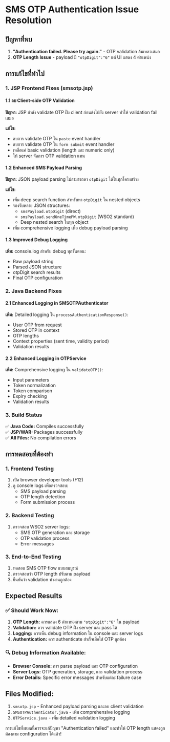 # SMS OTP Authentication Issue Resolution

## ปัญหาที่พบ
1. **"Authentication failed. Please try again."** - OTP validation ล้มเหลวเสมอ
2. **OTP Length Issue** - payload มี `"otpDigit":"6"` แต่ UI แสดง 4 ตำแหน่ง

## การแก้ไขที่ทำไป

### 1. JSP Frontend Fixes (smsotp.jsp)

#### 1.1 ลบ Client-side OTP Validation
**ปัญหา:** JSP กำลัง validate OTP ฝั่ง client ก่อนส่งไปยัง server ทำให้ validation fail เสมอ

**แก้ไข:**
- ลบการ validate OTP ใน `paste` event handler
- ลบการ validate OTP ใน `form submit` event handler
- เหลือแค่ basic validation (length และ numeric only)
- ให้ server จัดการ OTP validation แทน

#### 1.2 Enhanced SMS Payload Parsing
**ปัญหา:** JSON payload parsing ไม่สามารถหา `otpDigit` ได้ในทุกโครงสร้าง

**แก้ไข:**
- เพิ่ม deep search function สำหรับหา `otpDigit` ใน nested objects
- รองรับหลาย JSON structures:
  - `smsPayload.otpDigit` (direct)
  - `smsPayload.sendOneTimePW.otpDigit` (WSO2 standard)
  - Deep nested search ในทุก object
- เพิ่ม comprehensive logging เพื่อ debug payload parsing

#### 1.3 Improved Debug Logging
**เพิ่ม:** console.log สำหรับ debug ทุกขั้นตอน:
- Raw payload string
- Parsed JSON structure
- otpDigit search results
- Final OTP configuration

### 2. Java Backend Fixes

#### 2.1 Enhanced Logging in SMSOTPAuthenticator
**เพิ่ม:** Detailed logging ใน `processAuthenticationResponse()`:
- User OTP from request
- Stored OTP in context
- OTP lengths
- Context properties (sent time, validity period)
- Validation results

#### 2.2 Enhanced Logging in OTPService
**เพิ่ม:** Comprehensive logging ใน `validateOTP()`:
- Input parameters
- Token normalization
- Token comparison
- Expiry checking
- Validation results

### 3. Build Status
✅ **Java Code:** Compiles successfully  
✅ **JSP/WAR:** Packages successfully  
✅ **All Files:** No compilation errors

## การทดสอบที่ต้องทำ

### 1. Frontend Testing
1. เปิด browser developer tools (F12)
2. ดู console logs เพื่อตรวจสอบ:
   - SMS payload parsing
   - OTP length detection
   - Form submission process

### 2. Backend Testing
1. ตรวจสอบ WSO2 server logs:
   - SMS OTP generation และ storage
   - OTP validation process
   - Error messages

### 3. End-to-End Testing
1. ทดสอบ SMS OTP flow แบบสมบูรณ์
2. ตรวจสอบว่า OTP length ปรับตาม payload
3. ยืนยันว่า validation ทำงานถูกต้อง

## Expected Results

### ✅ Should Work Now:
1. **OTP Length:** ควรแสดง 6 ตำแหน่งตาม `"otpDigit":"6"` ใน payload
2. **Validation:** ควร validate OTP ฝั่ง server และ pass ได้
3. **Logging:** ควรเห็น debug information ใน console และ server logs
4. **Authentication:** ควร authenticate สำเร็จเมื่อใส่ OTP ถูกต้อง

### 🔍 Debug Information Available:
- **Browser Console:** การ parse payload และ OTP configuration
- **Server Logs:** OTP generation, storage, และ validation process
- **Error Details:** Specific error messages สำหรับแต่ละ failure case

## Files Modified:
1. `smsotp.jsp` - Enhanced payload parsing และลบ client validation
2. `SMSOTPAuthenticator.java` - เพิ่ม comprehensive logging
3. `OTPService.java` - เพิ่ม detailed validation logging

การแก้ไขทั้งหมดนี้ควรจะแก้ปัญหา "Authentication failed" และทำให้ OTP length แสดงถูกต้องตาม configuration ได้แล้ว!
